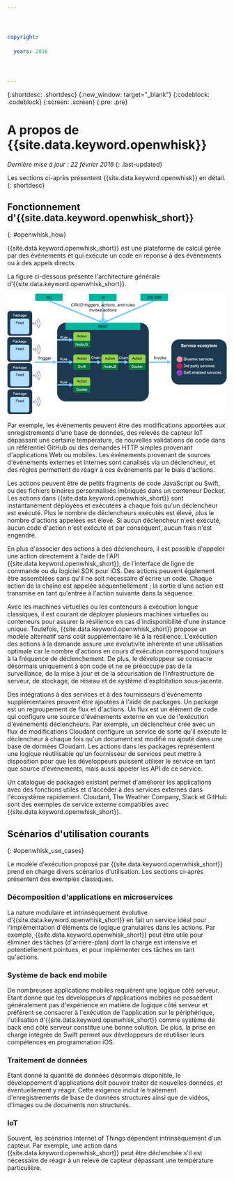 ```yaml
---

 

copyright:

  years: 2016

 

---
```


{:shortdesc: .shortdesc}
{:new_window: target="_blank"}
{:codeblock: .codeblock}
{:screen: .screen}
{:pre: .pre}

# A propos de {{site.data.keyword.openwhisk}}

*Dernière mise à jour : 22 février 2016*
{: .last-updated}

Les sections ci-après présentent {{site.data.keyword.openwhisk}} en détail.
{: shortdesc}

## Fonctionnement d'{{site.data.keyword.openwhisk_short}}
{: #openwhisk_how}

{{site.data.keyword.openwhisk_short}} est une plateforme de calcul gérée par des événements et qui exécute un code en réponse à des événements
ou à des appels directs.

La figure ci-dessous présente l'architecture générale d'{{site.data.keyword.openwhisk_short}}.

![Architecture d'{{site.data.keyword.openwhisk_short}}](OpenWhisk.png)

Par exemple, les événements peuvent être des modifications apportées aux enregistrements d'une base de données, des relevés de capteur IoT
dépassant une certaine température, de nouvelles validations de code dans un référentiel GitHub ou des demandes HTTP simples provenant
d'applications Web ou mobiles. Les événements provenant de sources d'événements externes et internes sont canalisés via un déclencheur, et des règles
permettent de réagir à ces événements par le biais d'actions.

Les actions peuvent être de petits fragments de code JavaScript ou Swift, ou des fichiers binaires personnalisés imbriqués dans un conteneur Docker. Les
actions dans {{site.data.keyword.openwhisk_short}} sont instantanément déployées et exécutées à chaque fois qu'un déclencheur est exécuté. Plus le
nombre de déclencheurs exécutés est élevé, plus le nombre d'actions appelées est élevé. Si aucun déclencheur n'est exécuté, aucun code d'action n'est
exécuté et par conséquent, aucun frais n'est engendré.

En plus d'associer des actions à des déclencheurs, il est possible d'appeler une action directement à l'aide de l'API
{{site.data.keyword.openwhisk_short}}, de l'interface de ligne de commande ou du logiciel SDK pour iOS. Des actions peuvent également être
assemblées sans qu'il ne soit nécessaire d'écrire un code. Chaque action de la chaîne est appelée séquentiellement ; la sortie d'une action est transmise
en tant qu'entrée à l'action suivante dans la séquence.

Avec les machines virtuelles ou les conteneurs à exécution longue classiques, il est courant de déployer plusieurs machines virtuelles ou conteneurs
pour assurer la résilience en cas d'indisponibilité d'une instance unique. Toutefois, {{site.data.keyword.openwhisk_short}} propose un modèle
alternatif sans coût supplémentaire lié à la résilience. L'exécution des actions à la demande assure une évolutivité inhérente et une utilisation
optimale car le nombre d'actions en cours d'exécution correspond toujours à la fréquence de déclenchement. De plus, le développeur se consacre désormais
uniquement à son code et ne se préoccupe pas de la surveillance, de la mise à jour et de la sécurisation de l'infrastructure de serveur, de
stockage, de réseau et de système d'exploitation sous-jacente.

Des intégrations à des services et à des fournisseurs d'événements supplémentaires peuvent être ajoutées à l'aide de packages. Un package est un
regroupement de flux et d'actions. Un flux est un élément de code qui configure une source d'événements externe en vue de l'exécution d'événements
déclencheurs. Par exemple, un déclencheur créé avec un flux de modifications Cloudant configure un service de sorte qu'il exécute le déclencheur à chaque
fois qu'un document est modifié ou ajouté dans une base de données Cloudant. Les actions dans les packages représentent une logique réutilisable
qu'un fournisseur de services peut mettre à disposition pour que les développeurs puissent utiliser le service en tant que source d'événements, mais
aussi appeler les API de ce service.

Un catalogue de packages existant permet d'améliorer les applications avec des fonctions utiles et d'accéder à des services externes dans
l'écosystème rapidement. Cloudant, The Weather Company, Slack et GitHub sont des exemples de service externe compatibles avec {{site.data.keyword.openwhisk_short}}.


## Scénarios d'utilisation courants
{: #openwhisk_use_cases}

Le modèle d'exécution proposé par {{site.data.keyword.openwhisk_short}} prend en charge divers scénarios d'utilisation. Les sections ci-après
présentent des exemples classiques.

### Décomposition d'applications en microservices
La nature modulaire et intrinsèquement évolutive d'{{site.data.keyword.openwhisk_short}} en fait un service idéal pour
l'implémentation d'éléments de logique granulaires dans les actions. Par exemple, {{site.data.keyword.openwhisk_short}} peut être utile pour éliminer des tâches (d'arrière-plan) dont la charge est intensive et
potentiellement pointues, et pour implémenter ces tâches en tant qu'actions.

### Système de back end mobile
De nombreuses applications mobiles requièrent une logique côté serveur. Etant donné que les développeurs d'applications mobiles ne possèdent
généralement pas d'expérience en matière de logique côté serveur et préfèrent se consacrer à l'exécution de l'application sur le périphérique,
l'utilisation
d'{{site.data.keyword.openwhisk_short}} comme système de back end côté serveur constitue une bonne solution. De plus, la prise en charge intégrée
de Swift permet aux développeurs de réutiliser leurs compétences en programmation iOS.

### Traitement de données
Etant donné la quantité de données désormais disponible, le développement d'applications doit pouvoir traiter de nouvelles données, et
éventuellement y
réagir. Cette exigence inclut le traitement d'enregistrements de base de données structurés ainsi que de vidéos, d'images ou de documents non structurés.

### IoT
Souvent, les scénarios Internet of Things dépendent intrinsèquement d'un capteur. Par exemple, une action dans
{{site.data.keyword.openwhisk_short}} peut être déclenchée s'il est nécessaire de réagir à un relevé de capteur dépassant une température
particulière.



